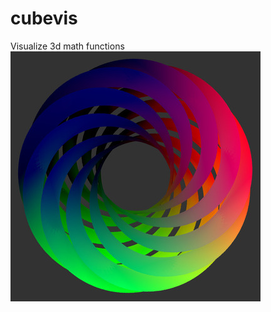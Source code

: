# cubevis
Visualize 3d math functions
![screenshot showing a colored torus knot](assets/screenshot.jpg)

